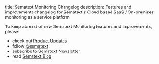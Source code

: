title: Sematext Monitoring Changelog
description: Features and improvements changelog for Sematext's Cloud based SaaS / On-premises monitoring as a service platform 

To keep abreast of new Sematext Monitoring features and improvements, please:

  - check out [Product Updates](https://sematext.com/product-updates)
  - follow [@sematext](http://twitter.com/sematext)
  - subscribe to [Sematext Newsletter](https://sematext.com/)
  - read [Sematext Blog](https://sematext.com/blog)
